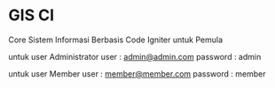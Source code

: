 # GIS CI
Core Sistem Informasi Berbasis Code Igniter untuk Pemula

untuk user Administrator
user : admin@admin.com
password : admin

untuk user Member
user : member@member.com
password : member

